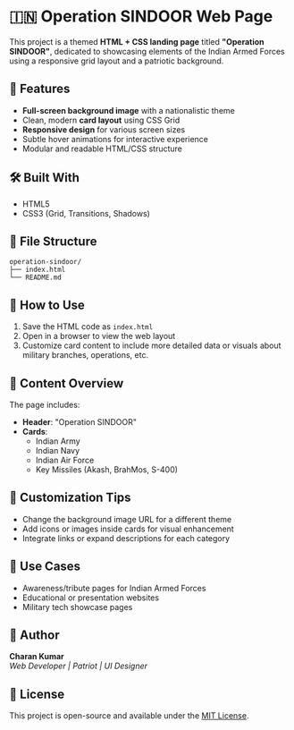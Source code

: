 # 🇮🇳 Operation SINDOOR Web Page

This project is a themed **HTML + CSS landing page** titled **"Operation SINDOOR"**, dedicated to showcasing elements of the Indian Armed Forces using a responsive grid layout and a patriotic background.

## 🧱 Features

- **Full-screen background image** with a nationalistic theme
- Clean, modern **card layout** using CSS Grid
- **Responsive design** for various screen sizes
- Subtle hover animations for interactive experience
- Modular and readable HTML/CSS structure

## 🛠️ Built With

- HTML5
- CSS3 (Grid, Transitions, Shadows)

## 📂 File Structure

```
operation-sindoor/
├── index.html
└── README.md
```

## 🧭 How to Use

1. Save the HTML code as `index.html`
2. Open in a browser to view the web layout
3. Customize card content to include more detailed data or visuals about military branches, operations, etc.

## 📝 Content Overview

The page includes:
- **Header**: "Operation SINDOOR"
- **Cards**:
  - Indian Army
  - Indian Navy
  - Indian Air Force
  - Key Missiles (Akash, BrahMos, S-400)

## 🎨 Customization Tips

- Change the background image URL for a different theme
- Add icons or images inside cards for visual enhancement
- Integrate links or expand descriptions for each category

## 🎯 Use Cases

- Awareness/tribute pages for Indian Armed Forces
- Educational or presentation websites
- Military tech showcase pages

## 👤 Author

**Charan Kumar**  
*Web Developer | Patriot | UI Designer*

## 📄 License

This project is open-source and available under the [MIT License](LICENSE).
